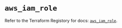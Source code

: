 # `aws_iam_role`

Refer to the Terraform Registory for docs: [`aws_iam_role`](https://registry.terraform.io/providers/hashicorp/aws/5.16.0/docs/resources/iam_role).
